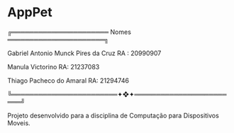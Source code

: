 # AppPet

╔══════════════════════ Nomes ══════════════════════╗
  
  Gabriel Antonio Munck Pires da Cruz RA : 20990907
  
  Manula Victorino                    RA: 21237083
  
  Thiago Pacheco do Amaral            RA: 21294746
  
╚════════════════════════✦❖✦════════════════════════╝


Projeto desenvolvido para a disciplina de Computação para Dispositivos Moveis.
